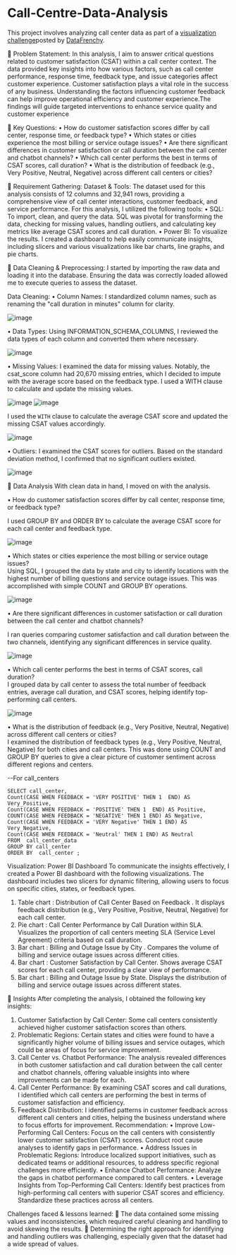 # Call-Centre-Data-Analysis
This project involves analyzing call center data as part of a [visualization challenge](https://www.linkedin.com/posts/datafrenchy-academy_the-next-datafrenchy-academy-data-challenge-activity)posted by [DataFrenchy](https://www.datafrenchy.com/).

🔗	Problem Statement:
In this analysis, I aim to answer critical questions related to customer satisfaction (CSAT) within a call center context. The data provided key insights into how various factors, such as call center performance, response time, feedback type, and issue categories affect customer experience. Customer satisfaction plays a vital role in the success of any business. Understanding the factors influencing customer feedback can help improve operational efficiency and customer experience.The findings will guide targeted interventions to enhance service quality and customer experience


 🔗    Key Questions:
•	How do customer satisfaction scores differ by call center, response time, or feedback type?
•	Which states or cities experience the most billing or service outage issues?
•	Are there significant differences in customer satisfaction or call duration between the call center and chatbot channels?
•	Which call center performs the best in terms of CSAT scores, call duration?
•	What is the distribution of feedback (e.g., Very Positive, Neutral, Negative) across different call centers or cities?


🔗	Requirement Gathering: 
Dataset & Tools:
The dataset used for this analysis consists of 12 columns and 32,941 rows, providing a comprehensive view of call center interactions, customer feedback, and service performance. 
For this analysis, I utilized the following tools:
•	SQL: To import, clean, and query the data. SQL was pivotal for transforming the data, checking for missing values, handling outliers, and calculating key metrics like average CSAT scores and call duration.
•	Power BI: To visualize the results. I created a dashboard to help easily communicate insights, including slicers and various visualizations like bar charts, line graphs, and pie charts.

🔗	Data Cleaning & Preprocessing:
I started by importing the raw data and loading it into the database. Ensuring the data was correctly loaded allowed me to execute queries to assess the dataset.

Data Cleaning:
• Column Names: I standardized column names, such as renaming the "call duration in minutes" column for clarity.

![image](https://github.com/user-attachments/assets/c2721a59-36d8-4ff5-a899-47aba8d574f9)


• Data Types: Using INFORMATION_SCHEMA_COLUMNS,  I reviewed the data types of each column and converted them where necessary.

![image](https://github.com/user-attachments/assets/a8892f86-a080-4ebe-a3ca-b2c4b2bd627a)


• Missing Values: I examined the data for missing values. Notably, the csat_score column had 20,670 missing entries, which I decided to impute with the average score based on the feedback type. I used a WITH clause to calculate and update the missing values.

![image](https://github.com/user-attachments/assets/f887d795-7330-4286-8d22-176a8f58f13e)
![image](https://github.com/user-attachments/assets/ddf60739-605c-42a0-a885-0d17fe9480ee)

I used the `WITH` clause to calculate the average CSAT score and updated the missing CSAT values accordingly.

![image](https://github.com/user-attachments/assets/6c1f731c-5303-48f5-9873-9c3a80a12216)


• Outliers: I examined the CSAT scores for outliers. Based on the standard deviation method, I confirmed that no significant outliers existed.

![image](https://github.com/user-attachments/assets/28662dd0-2158-4ac5-bc1f-c7fbfdf1a8a4)


🔗	Data Analysis
With clean data in hand, I moved on with the analysis.

• How do customer satisfaction scores differ by call center, response time, or feedback type?

I used GROUP BY and ORDER BY  to calculate the average CSAT score for each call center and feedback type.

![image](https://github.com/user-attachments/assets/79a0e530-5c4c-477a-ac7b-0e736a915817)

•   Which states or cities experience the most billing or service outage issues?	
Using SQL, I grouped the data by state and city to identify locations with the highest number of billing questions and service outage issues. This was accomplished with simple COUNT and GROUP BY operations.

![image](https://github.com/user-attachments/assets/7e7f732b-a230-464a-9c46-25af4c5b8453)


•  Are there significant differences in customer satisfaction or call duration between the call center and chatbot channels?									

I ran queries comparing customer satisfaction and call duration between the two channels, identifying any significant differences in service quality.

![image](https://github.com/user-attachments/assets/20176f4b-502f-4a13-ac06-cc66c3e68dcf)


•  Which call center performs the best in terms of CSAT scores, call duration?	
I grouped data by call center to assess the total number of feedback entries, average call duration, and CSAT scores, helping identify top-performing call centers.

![image](https://github.com/user-attachments/assets/e4b052a6-76d2-4756-9fd5-08e6d752559d)

•  What is the distribution of feedback (e.g., Very Positive, Neutral, Negative) across different call centers or cities?	
I examined the distribution of feedback types (e.g., Very Positive, Neutral, Negative) for both cities and call centers. This was done using COUNT and GROUP BY queries to give a clear picture of customer sentiment across different regions and centers.




--For call_centers


    SELECT call_center,
    Count(CASE WHEN FEEDBACK = 'VERY POSITIVE' THEN 1  END) AS Very_Positive,
    Count(CASE WHEN FEEDBACK = 'POSITIVE' THEN 1  END) AS Positive,
    COUNT(CASE WHEN FEEDBACK = 'NEGATIVE' THEN 1 END) AS Negative, 
    Count(CASE WHEN FEEDBACK = 'VERY Negative' THEN 1 END) AS Very_Negative,
    Count(CASE WHEN FEEDBACK = 'Neutral' THEN 1 END) AS Neutral
    FROM  call_center_data
    GROUP BY call_center
    ORDER BY  call_center ;

Visualization:
Power BI Dashboard
To communicate the insights effectively, I created a Power BI dashboard with the following visualizations. The dashboard includes two slicers for dynamic filtering, allowing users to focus on specific cities, states, or feedback types.

1.	Table chart : Distribution of Call Center Based on Feedback . It displays feedback distribution (e.g., Very Positive, Positive, Neutral, Negative) for each call center.
2.	Pie chart : Call Center Performance by Call Duration within SLA. Visualizes the proportion of call centers meeting SLA (Service Level Agreement) criteria based on call duration.
3.	Bar chart : Billing and Outage Issue by City . Compares the volume of billing and service outage issues across different cities.
4.	Bar chart : Customer Satisfaction by Call Center. Shows average CSAT scores for each call center, providing a clear view of performance.
5.	Bar chart : Billing and Outage Issue by State. Displays the distribution of billing and service outage issues across different states.

	Insights
After completing the analysis, I obtained the following key insights:
1.	Customer Satisfaction by Call Center: Some call centers consistently achieved higher customer satisfaction scores than others.
2.	Problematic Regions: Certain states and cities were found to have a significantly higher volume of billing issues and service outages, which could be areas of focus for service improvement.
3.	Call Center vs. Chatbot Performance: The analysis revealed differences in both customer satisfaction and call duration between the call center and chatbot channels, offering valuable insights into where improvements can be made for each.
4.	Call Center Performance: By examining CSAT scores and call durations, I identified which call centers are performing the best in terms of customer satisfaction and efficiency.
5.	Feedback Distribution: I identified patterns in customer feedback across different call centers and cities, helping the business understand where to focus efforts for improvement.
Recommendation:
•	Improve Low-Performing Call Centers: Focus on the call centers with consistently lower customer satisfaction (CSAT) scores. Conduct root cause analyses to identify gaps in performance.
•	Address Issues in Problematic Regions: Introduce localized support initiatives, such as dedicated teams or additional resources, to address specific regional challenges more efficiently.
•	Enhance Chatbot Performance: Analyze the gaps in chatbot performance compared to call centers.
•	Leverage Insights from Top-Performing Call Centers: Identify best practices from high-performing call centers with superior CSAT scores and efficiency. Standardize these practices across all centers.


Challenges faced & lessons learned:
	The data contained some missing values and inconsistencies, which required careful cleaning and handling to avoid skewing the results.
	Determining the right approach for identifying and handling outliers was challenging, especially given that the dataset had a wide spread of values.


